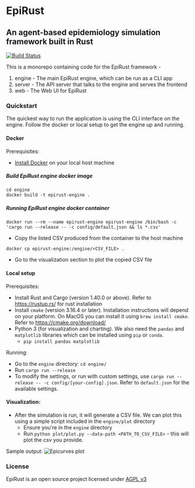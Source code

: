 # EpiRust
## An agent-based epidemiology simulation framework built in Rust

[![Build Status](https://travis-ci.org/thoughtworks/epirust.svg?branch=master)](https://travis-ci.org/thoughtworks/epirust)

This is a monorepo containing code for the EpiRust framework -

1. engine - The main EpiRust engine, which can be run as a CLI app
2. server - The API server that talks to the engine and serves the frontend
3. web - The Web UI for EpiRust

### Quickstart

The quickest way to run the application is using the CLI interface on the engine. Follow the docker or local setup to get the engine up and running.

#### Docker  

Prerequisites: 
- [Install Docker](https://docs.docker.com/install/) on your local host machine

##### Build EpiRust engine docker image 
```
cd engine
docker build -t epirust-engine .
```

##### Running EpiRust engine docker container
```
docker run --rm --name epirust-engine epirust-engine /bin/bash -c 'cargo run --release -- -c config/default.json && ls *.csv'
```
- Copy the listed CSV produced from the container to the host machine
```
docker cp epirust-engine:/engine/<CSV_FILE> .
```
- Go to the visualization section to plot the copied CSV file


#### Local setup

Prerequisites: 
- Install Rust and Cargo (version 1.40.0 or above). Refer to https://rustup.rs/ for rust installation
- Install `cmake` (version 3.16.4 or later). Installation instructions will depend on your platform. On MacOS you can install it using `brew install cmake`. Refer to https://cmake.org/download/
- Python 3 (for visualization and charting). We also need the `pandas` and `matplotlib` libraries which can be installed using `pip` or `conda`.
    - `pip install pandas matplotlib`

Running:
- Go to the `engine` directory: `cd engine/`
- Run `cargo run --release`
- To modify the settings, or run with custom settings, use `cargo run --release -- -c config/[your-config].json`. Refer to `default.json` for the available settings.

#### Visualization:
- After the simulation is run, it will generate a CSV file. We can plot this using a simple script included in the `engine/plot` directory
  - Ensure you're in the `engine` directory
  - Run `python plot/plot.py --data-path <PATH_TO_CSV_FILE>` - this will plot the csv you provide.

Sample output:
![Epicurves plot](https://user-images.githubusercontent.com/16804955/77611863-789d6500-6f4c-11ea-9a8d-5cc130f54abd.png)


### License
EpiRust is an open source project licensed under [AGPL v3](https://www.gnu.org/licenses/agpl-3.0.en.html)
